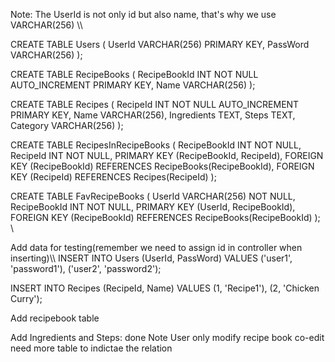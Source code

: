 Note: The UserId is not only id but also name, that's why we use VARCHAR(256) \\\\ 

CREATE TABLE Users (
    UserId VARCHAR(256) PRIMARY KEY, 
    PassWord VARCHAR(256)
);

CREATE TABLE RecipeBooks (
    RecipeBookId INT NOT NULL AUTO_INCREMENT PRIMARY KEY,
    Name VARCHAR(256)
);

CREATE TABLE Recipes (
    RecipeId INT NOT NULL AUTO_INCREMENT PRIMARY KEY,
    Name VARCHAR(256),
    Ingredients TEXT,
    Steps TEXT,
    Category VARCHAR(256)
);

CREATE TABLE RecipesInRecipeBooks (
    RecipeBookId INT NOT NULL,
    RecipeId INT NOT NULL,
    PRIMARY KEY (RecipeBookId, RecipeId),
    FOREIGN KEY (RecipeBookId) REFERENCES RecipeBooks(RecipeBookId),
    FOREIGN KEY (RecipeId) REFERENCES Recipes(RecipeId)
);

CREATE TABLE FavRecipeBooks (
    UserId VARCHAR(256) NOT NULL,
    RecipeBookId INT NOT NULL,
    PRIMARY KEY (UserId, RecipeBookId),
    FOREIGN KEY (RecipeBookId) REFERENCES RecipeBooks(RecipeBookId)
); \\ 

Add data for testing(remember we need to assign id in controller when inserting)\\\\ 
INSERT INTO Users (UserId, PassWord) 
VALUES 
('user1', 'password1'), 
('user2', 'password2');

INSERT INTO Recipes (RecipeId, Name) 
VALUES 
(1, 'Recipe1'), 
(2, 'Chicken Curry');


Add recipebook table

Add Ingredients and Steps: done
Note User only modify recipe book 
co-edit need more table to indictae the relation